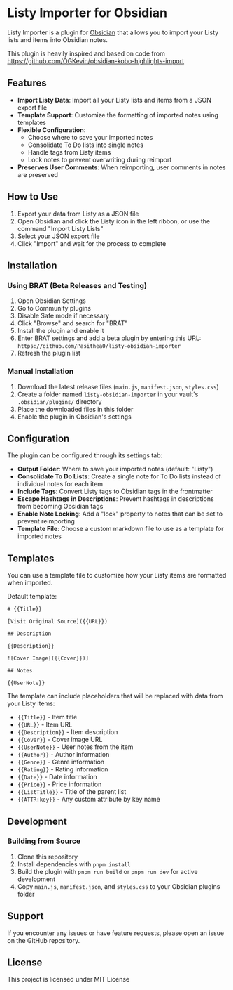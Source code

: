 # Listy Importer for Obsidian

Listy Importer is a plugin for [Obsidian](https://obsidian.md) that allows you to import your Listy lists and items into Obsidian notes.

This plugin is heavily inspired and based on code from https://github.com/OGKevin/obsidian-kobo-highlights-import

## Features

- **Import Listy Data**: Import all your Listy lists and items from a JSON export file
- **Template Support**: Customize the formatting of imported notes using templates
- **Flexible Configuration**:
  - Choose where to save your imported notes
  - Consolidate To Do lists into single notes
  - Handle tags from Listy items
  - Lock notes to prevent overwriting during reimport
- **Preserves User Comments**: When reimporting, user comments in notes are preserved

## How to Use

1. Export your data from Listy as a JSON file
2. Open Obsidian and click the Listy icon in the left ribbon, or use the command "Import Listy Lists"
3. Select your JSON export file
4. Click "Import" and wait for the process to complete

## Installation

### Using BRAT (Beta Releases and Testing)

1. Open Obsidian Settings
2. Go to Community plugins
3. Disable Safe mode if necessary
4. Click "Browse" and search for "BRAT"
5. Install the plugin and enable it
6. Enter BRAT settings and add a beta plugin by entering this URL: `https://github.com/Pasithea0/listy-obsidian-importer`
7. Refresh the plugin list

<!-- ### NOT YET From Obsidian Community Plugins NOT YET

1. Open Obsidian Settings
2. Go to Community plugins
3. Disable Safe mode if necessary
4. Click "Browse" and search for "Listy Importer"
5. Install the plugin and enable it -->

### Manual Installation

1. Download the latest release files (`main.js`, `manifest.json`, `styles.css`)
2. Create a folder named `listy-obsidian-importer` in your vault's `.obsidian/plugins/` directory
3. Place the downloaded files in this folder
4. Enable the plugin in Obsidian's settings

## Configuration

The plugin can be configured through its settings tab:

- **Output Folder**: Where to save your imported notes (default: "Listy")
- **Consolidate To Do Lists**: Create a single note for To Do lists instead of individual notes for each item
- **Include Tags**: Convert Listy tags to Obsidian tags in the frontmatter
- **Escape Hashtags in Descriptions**: Prevent hashtags in descriptions from becoming Obsidian tags
- **Enable Note Locking**: Add a "lock" property to notes that can be set to prevent reimporting
- **Template File**: Choose a custom markdown file to use as a template for imported notes

## Templates

You can use a template file to customize how your Listy items are formatted when imported. 

Default template:

```
# {{Title}}

[Visit Original Source]({{URL}})

## Description

{{Description}}

![Cover Image]({{Cover}})]

## Notes

{{UserNote}}
```

The template can include placeholders that will be replaced with data from your Listy items:

- `{{Title}}` - Item title
- `{{URL}}` - Item URL
- `{{Description}}` - Item description
- `{{Cover}}` - Cover image URL
- `{{UserNote}}` - User notes from the item
- `{{Author}}` - Author information
- `{{Genre}}` - Genre information
- `{{Rating}}` - Rating information
- `{{Date}}` - Date information
- `{{Price}}` - Price information
- `{{ListTitle}}` - Title of the parent list
- `{{ATTR:key}}` - Any custom attribute by key name

## Development

### Building from Source

1. Clone this repository
2. Install dependencies with `pnpm install`
3. Build the plugin with `pnpm run build` or `pnpm run dev` for active development
4. Copy `main.js`, `manifest.json`, and `styles.css` to your Obsidian plugins folder

## Support

If you encounter any issues or have feature requests, please open an issue on the GitHub repository.

## License

This project is licensed under MIT License
